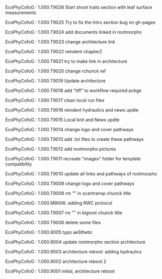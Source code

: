 EcoPhyCofoG : 1.000.T9026
Start shoot traits section with leaf surface measurements

EcoPhyCofoG : 1.000.T9025
Try to fix the Intro section bug on gh-pages

EcoPhyCofoG : 1.000.T9024
add documents linked in rootmorpho

EcoPhyCofoG : 1.000.T9023
change architecture link

EcoPhyCofoG : 1.000.T9022
reindent chapterZ

EcoPhyCofoG : 1.000.T9021
try to make link in architecture

EcoPhyCofoG : 1.000.T9020
change rchunck ref

EcoPhyCofoG : 1.000.T9019
Update architecture

EcoPhyCofoG : 1.000.T9018
add "tiff" to workflow required pckge

EcoPhyCofoG : 1.000.T9017
clean local run files

EcoPhyCofoG : 1.000.T9016
reindent hydraulics and news updte

EcoPhyCofoG : 1.000.T9015
Local knit and News updte

EcoPhyCofoG : 1.000.T9014
change logo and cover pathways

EcoPhyCofoG : 1.000.T9013
add .txt files to create these pathways

EcoPhyCofoG : 1.000.T9012
add rootmorpho pictures

EcoPhyCofoG : 1.000.T9011
recreate "images" folder for template compatibility

EcoPhyCofoG : 1.000.T9010
update all links and pathways of rootmorpho

EcoPhyCofoG : 1.000.T9009 
change logo and cover pathways

EcoPhyCofoG : 1.000.T9008 
rm "" in scantransp chunck title

EcoPhyCofoG : 1.000.M9006: 
adding RWC protocol

EcoPhyCofoG : 1.000.T9007 
rm "" in bigroot chunck title

EcoPhyCofoG : 1.000.T9006
delete some files

EcoPhyCofoG : 1.000.9005 
typo aeSthetic

EcoPhyCofoG : 1.000.9004
update rootmorpho section architecture

EcoPhyCofoG : 1.000.9003
architecture reboot: adding hydraulics

EcoPhyCofoG : 1.000.9002
architecture reboot 2


EcoPhyCofoG : 1.000.9001 
initial, architecture reboot